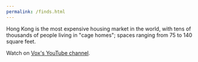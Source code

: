 ```yaml
---
permalink: /finds.html
---
```


Hong Kong is the most expensive housing market in the world, with tens of thousands of people living in "cage homes"; spaces ranging from 75 to 140 square feet.

Watch on [Vox's YouTube channel](https://youtu.be/hLrFyjGZ9NU).
